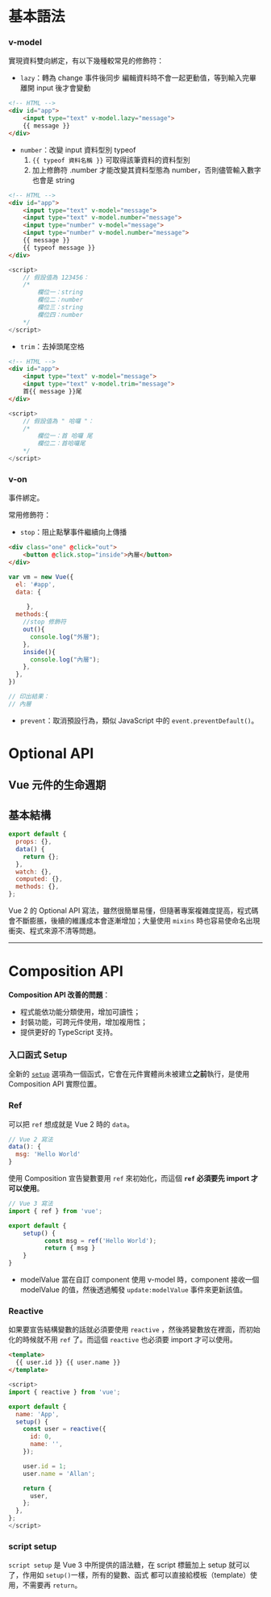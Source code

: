 # 基本語法

### v-model
實現資料雙向綁定，有以下幾種較常見的修飾符：

- `lazy`：轉為 change 事件後同步
  編輯資料時不會一起更動值，等到輸入完畢離開 input 後才會變動
```html
<!-- HTML -->
<div id="app">
    <input type="text" v-model.lazy="message">
    {{ message }}
</div>
```

- `number`：改變 input 資料型別 typeof
  1. `{{ typeof 資料名稱 }}` 可取得該筆資料的資料型別
  2. 加上修飾符 .number 才能改變其資料型態為 number，否則儘管輸入數字也會是 string
```html
<!-- HTML -->
<div id="app">
    <input type="text" v-model="message">
    <input type="text" v-model.number="message">
    <input type="number" v-model="message">
    <input type="number" v-model.number="message">
    {{ message }}
    {{ typeof message }}
</div>
```

```javascript
<script>
	// 假設值為 123456：
    /*
    	欄位一：string
    	欄位二：number
    	欄位三：string
    	欄位四：number
    */
</script>
```

- `trim`：去掉頭尾空格
```html
<!-- HTML -->
<div id="app">
    <input type="text" v-model="message">
    <input type="text" v-model.trim="message">
    首{{ message }}尾
</div>
```

```javascript
<script>
	// 假設值為 " 哈囉 "：
    /*
    	欄位一：首 哈囉 尾
    	欄位二：首哈囉尾
    */
</script>
```

### v-on
事件綁定。

常用修飾符：
- `stop`：阻止點擊事件繼續向上傳播
```html
<div class="one" @click="out">
    <button @click.stop="inside">內層</button>
</div>
```

```javascript
var vm = new Vue({
  el: '#app',
  data: { 
    
     },
  methods:{
    //stop 修飾符
    out(){
      console.log("外層");
    },
    inside(){
      console.log("內層");
    },
  },
})

// 印出結果：
// 內層
```

- `prevent`：取消預設行為，類似 JavaScript 中的 `event.preventDefault()`。

# Optional API
## Vue 元件的生命週期

## 基本結構
```javascript
export default {
  props: {},
  data() {
    return {};
  },
  watch: {},
  computed: {},
  methods: {},
};
```
Vue 2 的 Optional API 寫法，雖然很簡單易懂，但隨著專案複雜度提高，程式碼會不斷膨脹，後續的維護成本會逐漸增加；大量使用 `mixins` 時也容易使命名出現衝突、程式來源不清等問題。

---
# Composition API

**Composition API 改善的問題**：
-  程式能依功能分類使用，增加可讀性；
-  封裝功能，可跨元件使用，增加複用性；
-  提供更好的 TypeScript 支持。

### 入口函式 Setup
全新的 [`setup`](https://v3.cn.vuejs.org/api/options-composition.html#setup) 選項為一個函式，它會在元件實體尚未被建立**之前**執行，是使用 Composition API 實際位置。

### Ref
可以把 `ref` 想成就是 Vue 2 時的 `data`。
```javascript
// Vue 2 寫法
data(): {
  msg: 'Hello World'
}
```

使用 Composition 宣告變數要用 `ref` 來初始化，而這個 **`ref` 必須要先 import 才可以使用**。
```javascript
// Vue 3 寫法
import { ref } from 'vue';

export default {
	setup() {
		  const msg = ref('Hello World');
		  return { msg }
	}
}
```

-  modelValue
  當在自訂 component 使用 v-model 時，component 接收一個 modelValue 的值，然後透過觸發 `update:modelValue` 事件來更新該值。

### Reactive
如果要宣告結構變數的話就必須要使用 `reactive` ，然後將變數放在裡面，而初始化的時候就不用 `ref` 了。而這個 `reactive` 也必須要 import 才可以使用。
``` html
<template>
  {{ user.id }} {{ user.name }}
</template>
```

```javascript
<script>
import { reactive } from 'vue';

export default {
  name: 'App',
  setup() {
    const user = reactive({
      id: 0,
      name: '',
    });

    user.id = 1;
    user.name = 'Allan';

    return {
      user,
    };
  },
};
</script>
```

### script setup
`script setup` 是 Vue 3 中所提供的語法糖，在 script 標籤加上 setup 就可以了，作用如 `setup()`一樣，所有的變數、函式 都可以直接給模板（template）使用，不需要再 `return`。
